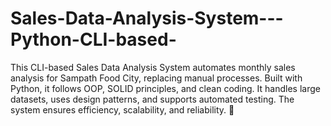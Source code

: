 # Sales-Data-Analysis-System---Python-CLI-based-
This CLI-based Sales Data Analysis System automates monthly sales analysis for Sampath Food City, replacing manual processes. Built with Python, it follows OOP, SOLID principles, and clean coding. It handles large datasets, uses design patterns, and supports automated testing. The system ensures efficiency, scalability, and reliability. 🚀
